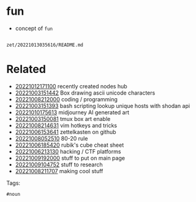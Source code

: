 # fun

- concept of `fun`

```
```

` zet/20221013035616/README.md `

# Related

- [20221012171100](/zet/20221012171100/README.md) recently created nodes hub
- [20221003151442](/zet/20221003151442/README.md) Box drawing ascii unicode characters
- [20221008212000](/zet/20221008212000/README.md) coding / programming
- [20221003151393](/zet/20221003151393/README.md) bash scripting lookup unique hosts with shodan api
- [20221010175613](/zet/20221010175613/README.md) midjourney AI generated art
- [20221003150081](/zet/20221003150081/README.md) tmux box art enable
- [20221008214631](/zet/20221008214631/README.md) vim hotkeys and tricks
- [20221006153641](/zet/20221006153641/README.md) zettelkasten on github
- [20221008052510](/zet/20221008052510/README.md) 80-20 rule
- [20221006185420](/zet/20221006185420/README.md) rubik's cube cheat sheet
- [20221006213130](/zet/20221006213130/README.md) hacking / CTF platforms
- [20221009192000](/zet/20221009192000/README.md) stuff to put on main page
- [20221009104752](/zet/20221009104752/README.md) stuff to research
- [20221008211707](/zet/20221008211707/README.md) making cool stuff

Tags:

    #noun
